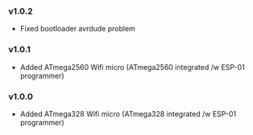 ### v1.0.2
- Fixed bootloader avrdude problem

### v1.0.1
- Added ATmega2560 Wifi micro (ATmega2560 integrated /w ESP-01 programmer)

### v1.0.0
- Added ATmega328 Wifi micro (ATmega328 integrated /w ESP-01 programmer)
